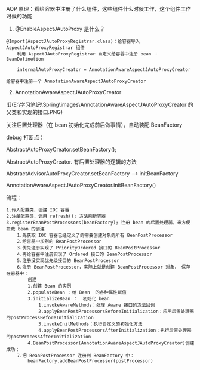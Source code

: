 AOP 原理：看给容器中注册了什么组件，这些组件什么时候工作，这个组件工作时候的功能

1. @EnableAspectJAutoProxy 是什么？

```
@Import(AspectJAutoProxyRegistrar.class)：给容器导入 AspectJAutoProxyRegistrar 组件
	利用 AspectJAutoProxyRegistrar 自定义给容器中注册 bean ：BeanDefinetion

	internalAutoProxyCreator = AnnotationAwareAspectJAutoProxyCreator
	
给容器中注册一个 AnnotationAwareAspectJAutoProxyCreator
```

2. AnnotationAwareAspectJAutoProxyCreator

![](E:\学习笔记\Spring\images\AnnotationAwareAspectJAutoProxyCreator 的父类和实现的接口.PNG)

关注后置处理器（在 bean 初始化完成前后做事情），自动装配 BeanFactory



 debug 打断点：

AbstractAutoProxyCreator.setBeanFactory();

AbstractAutoProxyCreator. 有后置处理器的逻辑的方法



AbstractAdvisorAutoProxyCreator.setBeanFactory --> initBeanFactory



AnnotationAwareAspectJAutoProxyCreator.initBeanFactory()





流程：

```
1.传入配置类，创建 IOC 容器
2.注册配置类，调用 refresh(); 方法刷新容器
3.registerBeanPostProcessors(beanFactory); 注册 bean 的后置处理器，来方便拦截 bean 的创建
	1.先获取 IOC 容器已经定义了的需要创建对象的所有 BeanPostProcessor
	2.给容器中加别的 BeanPostProcessor
	3.优先注册实现了 PriorityOrdered 接口的 BeanPostProcessor
	4.再给容器中注册实现了 Ordered 接口的 BeanPostProcessor
	5.注册没实现优先级接口的 BeanPostProcessor
	6.注册 BeanPostProcessor，实际上就是创建 BeanPostProcessor 对象， 保存在容器中：
		创建 
		1.创建 Bean 的实例
		2.populateBean ：给 Bean  的各种属性赋值
		3.initializeBean ：  初始化 bean
			1.invokeAwareMethods：处理 Aware 接口的方法回调
			2.applyBeanPostProcessorsBeforeInitialization：应用后置处理器的postProcessBeforeInitialization
			3.invokeInitMethods：执行自定义的初始化方法
			4.applyBeanPostProcessorsAfterInitialization：执行后置处理器的postProcessAfterInitialization
		4.BeanPostProcessor(AnnotationAwareAspectJAutoProxyCreator)创建成功；
	7.把 BeanPostProcessor 注册到 BeanFactory 中：
		beanFactory.addBeanPostProcessor(postProcessor)
```

